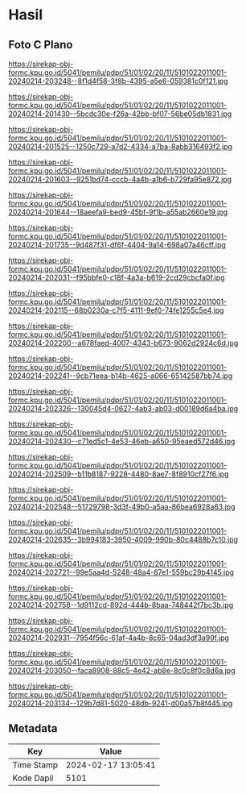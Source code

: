 # Hasil

## Foto C Plano

https://sirekap-obj-formc.kpu.go.id/5041/pemilu/pdpr/51/01/02/20/11/5101022011001-20240214-203248--8f1d4f58-3f8b-4395-a5e6-059381c0f121.jpg

https://sirekap-obj-formc.kpu.go.id/5041/pemilu/pdpr/51/01/02/20/11/5101022011001-20240214-201430--5bcdc30e-f26a-42bb-bf07-56be05db1831.jpg

https://sirekap-obj-formc.kpu.go.id/5041/pemilu/pdpr/51/01/02/20/11/5101022011001-20240214-201525--1250c729-a7d2-4334-a7ba-8abb316493f2.jpg

https://sirekap-obj-formc.kpu.go.id/5041/pemilu/pdpr/51/01/02/20/11/5101022011001-20240214-201603--9251bd74-cccb-4a4b-a1b6-b729fa95e872.jpg

https://sirekap-obj-formc.kpu.go.id/5041/pemilu/pdpr/51/01/02/20/11/5101022011001-20240214-201644--18aeefa9-bed9-45bf-9f1b-a55ab2660e19.jpg

https://sirekap-obj-formc.kpu.go.id/5041/pemilu/pdpr/51/01/02/20/11/5101022011001-20240214-201735--9d487f31-df6f-4404-9a14-698a07a46cff.jpg

https://sirekap-obj-formc.kpu.go.id/5041/pemilu/pdpr/51/01/02/20/11/5101022011001-20240214-202031--f95bbfe0-c18f-4a3a-b619-2cd29cbcfa0f.jpg

https://sirekap-obj-formc.kpu.go.id/5041/pemilu/pdpr/51/01/02/20/11/5101022011001-20240214-202115--68b0230a-c7f5-4111-9ef0-74fe1255c5e4.jpg

https://sirekap-obj-formc.kpu.go.id/5041/pemilu/pdpr/51/01/02/20/11/5101022011001-20240214-202200--a678faed-4007-4343-b673-9062d2924c6d.jpg

https://sirekap-obj-formc.kpu.go.id/5041/pemilu/pdpr/51/01/02/20/11/5101022011001-20240214-202241--9cb71eea-b14b-4625-a066-65142587bb74.jpg

https://sirekap-obj-formc.kpu.go.id/5041/pemilu/pdpr/51/01/02/20/11/5101022011001-20240214-202326--130045d4-0627-4ab3-ab03-d00189d6a4ba.jpg

https://sirekap-obj-formc.kpu.go.id/5041/pemilu/pdpr/51/01/02/20/11/5101022011001-20240214-202430--c71ed5c1-4e53-46eb-a650-95eaed572d46.jpg

https://sirekap-obj-formc.kpu.go.id/5041/pemilu/pdpr/51/01/02/20/11/5101022011001-20240214-202509--b11b8187-9228-4480-8ae7-8f8910cf27f6.jpg

https://sirekap-obj-formc.kpu.go.id/5041/pemilu/pdpr/51/01/02/20/11/5101022011001-20240214-202548--51729798-3d3f-49b0-a5aa-86bea6928a63.jpg

https://sirekap-obj-formc.kpu.go.id/5041/pemilu/pdpr/51/01/02/20/11/5101022011001-20240214-202635--3b994183-3950-4009-990b-80c4488b7c10.jpg

https://sirekap-obj-formc.kpu.go.id/5041/pemilu/pdpr/51/01/02/20/11/5101022011001-20240214-202721--99e5aa4d-5248-48a4-87e1-559bc29b4145.jpg

https://sirekap-obj-formc.kpu.go.id/5041/pemilu/pdpr/51/01/02/20/11/5101022011001-20240214-202758--1d9112cd-892d-444b-8baa-748442f7bc3b.jpg

https://sirekap-obj-formc.kpu.go.id/5041/pemilu/pdpr/51/01/02/20/11/5101022011001-20240214-202931--7954f56c-61af-4a4b-8c65-04ad3df3a99f.jpg

https://sirekap-obj-formc.kpu.go.id/5041/pemilu/pdpr/51/01/02/20/11/5101022011001-20240214-203050--faca8908-88c5-4e42-ab8e-8c0c8f0c8d6a.jpg

https://sirekap-obj-formc.kpu.go.id/5041/pemilu/pdpr/51/01/02/20/11/5101022011001-20240214-203134--129b7d81-5020-48db-9241-d00a57b8f445.jpg


## Metadata

| Key        | Value               |
| ---------- | ------------------- |
| Time Stamp | 2024-02-17 13:05:41 |
| Kode Dapil | 5101                |



